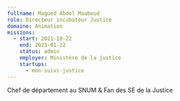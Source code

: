 ```yaml
---
fullname: Magued Abdel Maaboud
role: Directeur incubateur Justice
domaine: Animation
missions:
  - start: 2021-10-22
    end: 2023-01-22
    status: admin
    employer: Ministère de la justice
    startups:
      - mon-suivi-justice
---
```

Chef de département au SNUM & Fan des SE de la Justice